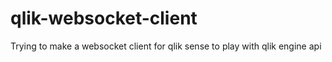 # qlik-websocket-client


Trying to make a websocket client for qlik sense to play with qlik engine api
